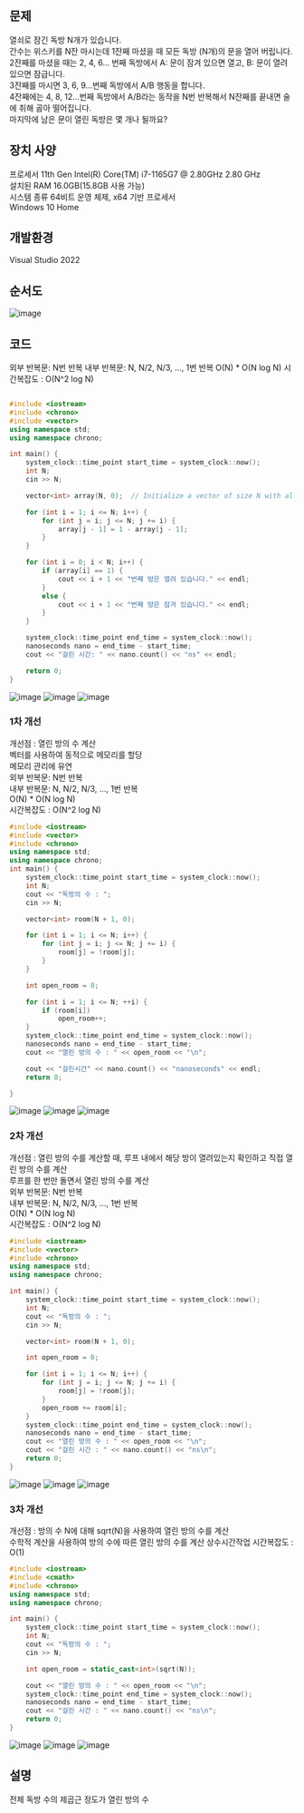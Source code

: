 ## 문제
열쇠로 잠긴 독방 N개가 있습니다.   
간수는 위스키를 N잔 마시는데 1잔째 마셨을 때 모든 독방 (N개)의 문을 열어 버립니다.  
2잔째를 마셨을 때는 2, 4, 6… 번째 독방에서 A: 문이 잠겨 있으면 열고, B: 문이 열려 있으면 잠급니다.  
3잔째를 마시면 3, 6, 9…번째 독방에서 A/B 행동을 합니다.   
4잔째에는 4, 8, 12…번째 독방에서 A/B라는 동작을 N번 반복해서 N잔째를 끝내면 술에 취해 곯아 떨어집니다.  
마지막에 남은 문이 열린 독방은 몇 개나 될까요?  

## 장치 사양
 
프로세서	11th Gen Intel(R) Core(TM) i7-1165G7 @ 2.80GHz   2.80 GHz  
설치된 RAM	16.0GB(15.8GB 사용 가능)  
시스템 종류	64비트 운영 체제, x64 기반 프로세서  
Windows 10 Home  

## 개발환경
Visual Studio 2022

## 순서도
![image](https://github.com/gryrryfh/Algorithm/assets/50912987/2cfc2da3-3d40-453c-b471-3f95c51f8853)

## 코드
외부 반복문: N번 반복
내부 반복문: N, N/2, N/3, ..., 1번 반복
O(N) * O(N log N)
시간복잡도 :  O(N^2 log N)
```C++

#include <iostream>
#include <chrono>
#include <vector>
using namespace std;
using namespace chrono;

int main() {
    system_clock::time_point start_time = system_clock::now();
    int N;
    cin >> N;

    vector<int> array(N, 0);  // Initialize a vector of size N with all elements set to 0

    for (int i = 1; i <= N; i++) {
        for (int j = i; j <= N; j += i) {
            array[j - 1] = 1 - array[j - 1];
        }
    }

    for (int i = 0; i < N; i++) {
        if (array[i] == 1) {
            cout << i + 1 << "번째 방은 열려 있습니다." << endl;
        }
        else {
            cout << i + 1 << "번째 방은 잠겨 있습니다." << endl;
        }
    }

    system_clock::time_point end_time = system_clock::now();
    nanoseconds nano = end_time - start_time;
    cout << "걸린 시간: " << nano.count() << "ns" << endl;

    return 0;
}
```
![image](https://github.com/gryrryfh/Algorithm/assets/50912987/ffb9b190-bc7a-44e8-96b4-fa135c328a36)
![image](https://github.com/gryrryfh/Algorithm/assets/50912987/bceaa9b1-178a-457d-a6d9-ffbf2fe68211)
![image](https://github.com/gryrryfh/Algorithm/assets/50912987/94eb3c13-52a2-4a7b-be7d-3ba68d237078)





### 1차 개선
개선점 : 열린 방의 수 계산  
벡터를 사용하여 동적으로 메모리를 할당  
메모리 관리에 유연  
외부 반복문: N번 반복  
내부 반복문: N, N/2, N/3, ..., 1번 반복  
O(N) * O(N log N)  
시간복잡도 :  O(N^2 log N)  
  
```C++
#include <iostream>
#include <vector>
#include <chrono>
using namespace std;
using namespace chrono;
int main() {
    system_clock::time_point start_time = system_clock::now();
    int N;
    cout << "독방의 수 : ";
    cin >> N;

    vector<int> room(N + 1, 0);

    for (int i = 1; i <= N; i++) {
        for (int j = i; j <= N; j += i) {
            room[j] = !room[j];
        }
    }

    int open_room = 0;

    for (int i = 1; i <= N; ++i) {
        if (room[i])
            open_room++;
    }
    system_clock::time_point end_time = system_clock::now();
    nanoseconds nano = end_time - start_time;
    cout << "열린 방의 수 : " << open_room << "\n";

    cout << "걸린시간" << nano.count() << "nanoseconds" << endl;
    return 0;

}


```
![image](https://github.com/gryrryfh/Algorithm/assets/50912987/a3c4f629-57eb-495b-8a37-dbe53534ac1f)
![image](https://github.com/gryrryfh/Algorithm/assets/50912987/9527221b-b5d5-419c-af34-29fd3c05f7e6)
![image](https://github.com/gryrryfh/Algorithm/assets/50912987/06a394b6-467d-4ae8-918f-c74e2b5e2f22)



### 2차 개선
개선점 :  열린 방의 수를 계산할 때, 루프 내에서 해당 방이 열려있는지 확인하고 직접 열린 방의 수를 계산  
루프를 한 번만 돌면서 열린 방의 수를 계산    
외부 반복문: N번 반복  
내부 반복문: N, N/2, N/3, ..., 1번 반복  
O(N) * O(N log N)  
시간복잡도 : O(N^2 log N)  
  
```C++
#include <iostream>
#include <vector>
#include <chrono>
using namespace std;
using namespace chrono;

int main() {
    system_clock::time_point start_time = system_clock::now();
    int N;
    cout << "독방의 수 : ";
    cin >> N;

    vector<int> room(N + 1, 0);

    int open_room = 0;

    for (int i = 1; i <= N; i++) {
        for (int j = i; j <= N; j += i) {
            room[j] = !room[j];
        }
        open_room += room[i];
    }
    system_clock::time_point end_time = system_clock::now();
    nanoseconds nano = end_time - start_time;
    cout << "열린 방의 수 : " << open_room << "\n";
    cout << "걸린 시간 : " << nano.count() << "ns\n";
    return 0;
}
```
![image](https://github.com/gryrryfh/Algorithm/assets/50912987/5db45d42-cbb3-4d71-8dbe-3ec6e05367ac)
![image](https://github.com/gryrryfh/Algorithm/assets/50912987/507c3e5a-c209-40d8-82c7-f7ab5ac5a306)
![image](https://github.com/gryrryfh/Algorithm/assets/50912987/f1e7aaad-0fd5-4574-abdb-1d77361f1154)




### 3차 개선
개선점 : 방의 수 N에 대해 sqrt(N)을 사용하여 열린 방의 수를 계산  
수학적 계산을 사용하여 방의 수에 따른 열린 방의 수를 계산 
상수시간작업
시간복잡도 : O(1)  
  
```C++
#include <iostream>
#include <cmath>
#include <chrono>
using namespace std;
using namespace chrono;

int main() {
    system_clock::time_point start_time = system_clock::now();
    int N;
    cout << "독방의 수 : ";
    cin >> N;

    int open_room = static_cast<int>(sqrt(N));

    cout << "열린 방의 수 : " << open_room << "\n";
    system_clock::time_point end_time = system_clock::now();
    nanoseconds nano = end_time - start_time;
    cout << "걸린 시간 : " << nano.count() << "ns\n";
    return 0;
}

```
![image](https://github.com/gryrryfh/Algorithm/assets/50912987/f70fbb53-0030-4eb8-b0f8-fb5dce194f29)
![image](https://github.com/gryrryfh/Algorithm/assets/50912987/03c774fd-16dc-47a8-b925-da9a263a184e)
![image](https://github.com/gryrryfh/Algorithm/assets/50912987/e929e864-c04b-4508-b66a-9a6c3c8f1acd)




## 설명
전체 독방 수의 제곱근 정도가 열린 방의 수
